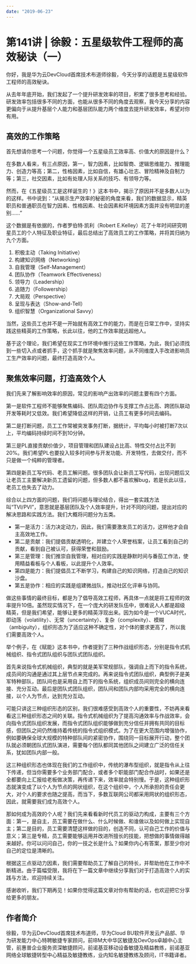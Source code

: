 ```yaml
---
date: "2019-06-23"
---  
```

      
# 第141讲 | 徐毅：五星级软件工程师的高效秘诀（一）
你好，我是华为云DevCloud首席技术布道师徐毅，今天分享的话题是五星级软件工程师的高效秘诀。

从去年年底开始，我们发起了一个提升研发效率的项目，积累了很多思考和经验。研发效率包括很多不同的方面，也能从很多不同的角度去观察，我今天分享的内容更偏向于从提升基层个人能力和基层团队能力两个维度去提升研发效率，希望对你有用。

## 高效的工作策略

首先想请你思考一个问题，你觉得一个五星级员工效率高、价值大的原因是什么？

在多数人看来，有三点原因，第一，智力因素，比如智商、逻辑思维能力、推理能力、创造力等高；第二，性格因素，比如自信，有雄心壮志、冒险精神及自制力等；第三，社交因素，比如有处理人际关系的技巧、有领导力等。

然而，在《五星级员工是这样诞生的！》这本书中，揭示了原因并不是多数人以为的这样。书中说到：“从揭示生产效率的秘密的角度来看，我们的数据显示，精英职员和普通职员在智力因素、性格因素、社会因素和环境因素方面并没有明显的差别……”

这个数据是有依据的，作者罗伯特·凯利（Robert E.Kelley）花了十年时间研究明星员工的个人特征及职业特征，最后总结出了高效员工的工作策略，并将其归纳为九个方面。

1.  积极主动（Taking Initiative）
2.  构建知识网络（Networking）
3.  自我管理（Self-Management）
4.  团队协作（Teamwork Effectiveness）
5.  领导力（Leadership）
6.  追随力（Followership）
7.  大局观（Perspective）
8.  呈现与表达（Show-and-Tell）
9.  组织智慧（Organizational Savvy）

<!-- [[[read_end]]] -->

当然，这些员工也并不是一开始就有高效工作的能力，而是在日常工作中，坚持实践这些精英的工作策略，长此以往，他的工作效率就远超他人。

基于这个理论，我们希望在现实工作环境中推行这些工作策略，为此，我们必须找到一些切入点或者抓手，这个抓手就是聚焦效率问题，从不同维度入手改进影响员工生产效率的问题，最终打造高效个人。

## 聚焦效率问题，打造高效个人

我们先来了解影响效率的原因，常见的影响产出效率的问题主要有四个方面。

第一是软件工程师不能够聚焦编码、团队周边协作与支撑工作占比高、跨团队联动开发等耗时又低效。我们希望降低这样的开销，让员工有更多时间去编码。

第二是打断问题，员工工作常被突发事务打断，据统计，平均每小时被打断7次以上，平均编码持续时间不到10分钟。

第三是PL直接贡献价值少，项目管理和团队建设占比高、特性交付占比不到20\%。我们希望PL也要投入较多时间参与开发功能、开发特性，去做交付，而不只是做一个纯粹的管理者。

第四是新员工写代码、老员工解问题。很多团队会让新员工写代码，出现问题后又让老员工主要解决新员工遗留的问题，但多数人都不喜欢解bug，若是长此以往，老员工也失去了动力。

综合以上四方面的问题，我们将问题与理论结合，得出一套实践方法叫“TVI/PVI”，意思就是基层团队及个人效率提升，针对不同的问题，提出对应的解决思路和实践方法。我们大概将问题分为五类。

* 第一是活力：活力决定动力，因此，我们需要激发员工的活力，这样他才会自主高效地工作。
* 第二是贡献：我们提倡贡献透明化，并建立个人荣誉档案，让员工看到自己的贡献，看到自己被认可，获得荣誉和鼓励。
* 第三是管理：我们推崇自我管理，相对应的实践是静默时间与番茄工作法，使用精益看板与个人看板，以此提升个人效率。
* 第四是能力：我们提倡员工不断学习，构建自己的知识网络，打造自己的知识沙盘。
* 第五是协作：相应的实践是组建微战队，推动社区化评审与协同。

做这些事情的最终目标，都是为了倡导高效工程师，再具体一点就是将工程师的效率提升10倍。虽然现实情况下，在一个庞大的研发队伍中，很难说人人都是超级精英，但是我们希望，能够让更多的精英浮现出来。因为如今是一个VUCA时代，即动荡（volatility）、无常（uncertainty）、复杂（complexity）、模糊（ambiguity），组织形态为了适应这种不确定性，对个体的要求更高了，所以我们需要高效个人。

举个例子，在《赋能》这本书中，作者提到了三种作战组织形态，分别是指令式机械组织、指令式团队组织与团队式团队组织。

首先来说指令式机械组织，典型的就是美军常规部队，强调自上而下的指令系统，成员间的沟通是通过其上层节点来完成的。再来说指令式团队组织，典型例子是美军特种部队，团队间也是采用自上而下的指令系统，组织成员间则完全的横向连接、充分互动。最后是团队式团队组织，团队间和团队内部均采用完全的横向连接，以个人为节点，达到充分互动。

可能只讲这三种组织形态的区别，我们很难感受到高效个人的重要性，不妨再来看看这三种组织形态之间的关联。指令式机械组织为了提高沟通效率与作战效率，会向指令式团队组织发展，而指令式团队组织能够做到充分信任并拥有共同的目标感，但团队之间仍然维持着传统的指令式组织模式。为了在更大范围内增强协作，例如要确保全球大规模的特种部队间的紧密协作，围绕同一目标展开行动，整个团队就必须朝团队式团队演进，需要每个团队都同其他团队之间建立广泛的信任关系，犹如团队内部一般。

这三种组织形态也体现在我们的工作组织中，传统的瀑布型组织，就是指令从上往下传递，但当你需要多个业务部门配合，或者多个职能部门配合作战时，如果还是全都要向上汇报给老板做决策，再传递下来，效率就会特别慢。于是，这种组织形态就演变成了以个人为节点的网状组织，在这个组织中，个人所承担的责任会更大，对个人的要求也随之提高，而当下，多数互联网公司都采用网状的组织形态，因此，就需要我们成为高效个人。

那如何成为高效的个人呢？我们先来看看新时代员工的驱动力构成，主要有三个方面：第一，是自主，员工需要在做什么、什么时候做、和谁做以及如何做上实现自主；第二是目的，员工需要清楚这样做的目的，创造不同，认可自己工作的价值与意义；第三是专精，员工需要能够运用并改进所擅长的技能，把想做的事情做得越来越好。你可以问问自己，你的一技之长是什么？如果你内心有答案，那至少你对自己的定位是清晰的。

根据这三点驱动力因素，我们需要帮助员工了解自己的特长，并帮助他在工作中不断精进。由于篇幅受限，我将在下一篇文章中继续分享我们对于打造高效个人的实践与方法，欢迎持续关注。

感谢收听，我们下期再见！如果你觉得这篇文章对你有帮助的话，也欢迎把它分享给更多的朋友。

## 作者简介

徐毅，华为云DevCloud首席技术布道师，华为Cloud BU软件开发云产品部、华为研发能力中心特聘敏捷专家顾问，前IBM大中华区敏捷及DevOps卓越中心主管，前惠普企业服务资深敏捷顾问，前诺基亚移动设备敏捷及精益教练，前诺基亚网络全球敏捷转型中心精益及敏捷教练，业内知名敏捷教练及顾问，IT书籍译者。